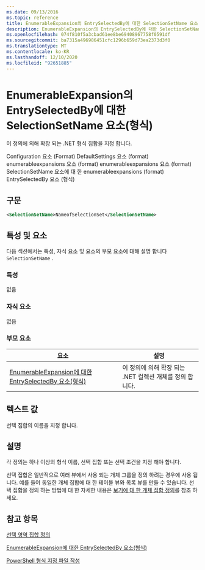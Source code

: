 ```yaml
---
ms.date: 09/13/2016
ms.topic: reference
title: EnumerableExpansion의 EntrySelectedBy에 대한 SelectionSetName 요소(형식)
description: EnumerableExpansion의 EntrySelectedBy에 대한 SelectionSetName 요소(형식)
ms.openlocfilehash: 074f810f5a3cbad61ee8be69408967758f0591df
ms.sourcegitcommit: ba7315a496986451cfc1296b659d73ea2373d3f0
ms.translationtype: MT
ms.contentlocale: ko-KR
ms.lasthandoff: 12/10/2020
ms.locfileid: "92651885"
---
```

# <a name="selectionsetname-element-for-entryselectedby-for-enumerableexpansion-format"></a>EnumerableExpansion의 EntrySelectedBy에 대한 SelectionSetName 요소(형식)

이 정의에 의해 확장 되는 .NET 형식 집합을 지정 합니다.

Configuration 요소 (Format) DefaultSettings 요소 (format) enumerableexpansions 요소 (format) enumerableexpansions 요소 (format) SelectionSetName 요소에 대 한 enumerableexpansions (format) EntrySelectedBy 요소 (형식)

## <a name="syntax"></a>구문

```xml
<SelectionSetName>NameofSelectionSet</SelectionSetName>

```

## <a name="attributes-and-elements"></a>특성 및 요소

다음 섹션에서는 특성, 자식 요소 및 요소의 부모 요소에 대해 설명 합니다 `SelectionSetName` .

### <a name="attributes"></a>특성

없음

### <a name="child-elements"></a>자식 요소

없음

### <a name="parent-elements"></a>부모 요소

|요소|설명|
|-------------|-----------------|
|[EnumerableExpansion에 대한 EntrySelectedBy 요소(형식)](./entryselectedby-element-for-enumerableexpansion-format.md)|이 정의에 의해 확장 되는 .NET 컬렉션 개체를 정의 합니다.|

## <a name="text-value"></a>텍스트 값

선택 집합의 이름을 지정 합니다.

## <a name="remarks"></a>설명

각 정의는 하나 이상의 형식 이름, 선택 집합 또는 선택 조건을 지정 해야 합니다.

선택 집합은 일반적으로 여러 뷰에서 사용 되는 개체 그룹을 정의 하려는 경우에 사용 됩니다. 예를 들어 동일한 개체 집합에 대 한 테이블 뷰와 목록 뷰를 만들 수 있습니다. 선택 집합을 정의 하는 방법에 대 한 자세한 내용은 [보기에 대 한 개체 집합 정의](./defining-selection-sets.md)를 참조 하세요.

## <a name="see-also"></a>참고 항목

[선택 영역 집합 정의](./defining-selection-sets.md)

[EnumerableExpansion에 대한 EntrySelectedBy 요소(형식)](./entryselectedby-element-for-enumerableexpansion-format.md)

[PowerShell 형식 지정 파일 작성](./writing-a-powershell-formatting-file.md)
